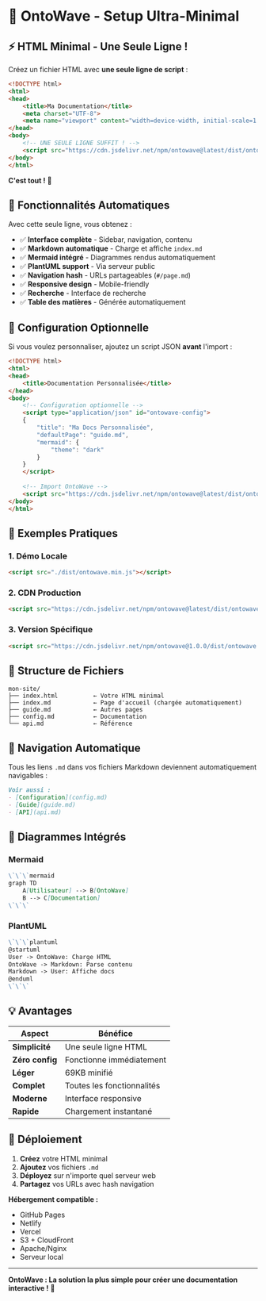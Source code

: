 # 🌊 OntoWave - Setup Ultra-Minimal

## ⚡ HTML Minimal - Une Seule Ligne !

Créez un fichier HTML avec **une seule ligne de script** :

```html
<!DOCTYPE html>
<html>
<head>
    <title>Ma Documentation</title>
    <meta charset="UTF-8">
    <meta name="viewport" content="width=device-width, initial-scale=1.0">
</head>
<body>
    <!-- UNE SEULE LIGNE SUFFIT ! -->
    <script src="https://cdn.jsdelivr.net/npm/ontowave@latest/dist/ontowave.min.js"></script>
</body>
</html>
```

**C'est tout !** 🎯

## 🚀 Fonctionnalités Automatiques

Avec cette seule ligne, vous obtenez :

- ✅ **Interface complète** - Sidebar, navigation, contenu
- ✅ **Markdown automatique** - Charge et affiche `index.md`
- ✅ **Mermaid intégré** - Diagrammes rendus automatiquement
- ✅ **PlantUML support** - Via serveur public
- ✅ **Navigation hash** - URLs partageables (`#/page.md`)
- ✅ **Responsive design** - Mobile-friendly
- ✅ **Recherche** - Interface de recherche
- ✅ **Table des matières** - Générée automatiquement

## 📝 Configuration Optionnelle

Si vous voulez personnaliser, ajoutez un script JSON **avant** l'import :

```html
<!DOCTYPE html>
<html>
<head>
    <title>Documentation Personnalisée</title>
</head>
<body>
    <!-- Configuration optionnelle -->
    <script type="application/json" id="ontowave-config">
    {
        "title": "Ma Docs Personnalisée",
        "defaultPage": "guide.md",
        "mermaid": {
            "theme": "dark"
        }
    }
    </script>
    
    <!-- Import OntoWave -->
    <script src="https://cdn.jsdelivr.net/npm/ontowave@latest/dist/ontowave.min.js"></script>
</body>
</html>
```

## 🎯 Exemples Pratiques

### 1. Démo Locale
```html
<script src="./dist/ontowave.min.js"></script>
```

### 2. CDN Production  
```html
<script src="https://cdn.jsdelivr.net/npm/ontowave@latest/dist/ontowave.min.js"></script>
```

### 3. Version Spécifique
```html
<script src="https://cdn.jsdelivr.net/npm/ontowave@1.0.0/dist/ontowave.min.js"></script>
```

## 📂 Structure de Fichiers

```
mon-site/
├── index.html          ← Votre HTML minimal
├── index.md            ← Page d'accueil (chargée automatiquement)
├── guide.md            ← Autres pages
├── config.md           ← Documentation
└── api.md              ← Référence
```

## 🔗 Navigation Automatique

Tous les liens `.md` dans vos fichiers Markdown deviennent automatiquement navigables :

```markdown
Voir aussi :
- [Configuration](config.md)
- [Guide](guide.md)  
- [API](api.md)
```

## 🎨 Diagrammes Intégrés

### Mermaid
```markdown
\`\`\`mermaid
graph TD
    A[Utilisateur] --> B[OntoWave]
    B --> C[Documentation]
\`\`\`
```

### PlantUML
```markdown
\`\`\`plantuml
@startuml
User -> OntoWave: Charge HTML
OntoWave -> Markdown: Parse contenu  
Markdown -> User: Affiche docs
@enduml
\`\`\`
```

## 💡 Avantages

| Aspect | Bénéfice |
|--------|----------|
| **Simplicité** | Une seule ligne HTML |
| **Zéro config** | Fonctionne immédiatement |
| **Léger** | 69KB minifié |
| **Complet** | Toutes les fonctionnalités |
| **Moderne** | Interface responsive |
| **Rapide** | Chargement instantané |

## 🚀 Déploiement

1. **Créez** votre HTML minimal
2. **Ajoutez** vos fichiers `.md`
3. **Déployez** sur n'importe quel serveur web
4. **Partagez** vos URLs avec hash navigation

**Hébergement compatible :**
- GitHub Pages
- Netlify
- Vercel
- S3 + CloudFront
- Apache/Nginx
- Serveur local

---

**OntoWave : La solution la plus simple pour créer une documentation interactive !** 🌊
